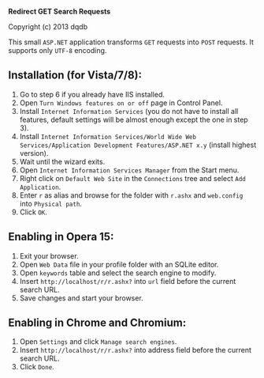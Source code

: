 **Redirect GET Search Requests**

Copyright (c) 2013 dqdb

This small `ASP.NET` application transforms `GET` requests into `POST` requests. It supports only `UTF-8` encoding.

## Installation (for Vista/7/8):
1. Go to step 6 if you already have IIS installed.
2. Open `Turn Windows features on or off` page in Control Panel.
3. Install `Internet Information Services` (you do not have to install all features, default settings will be almost enough except the one in step 3).
4. Install `Internet Information Services/World Wide Web Services/Application Development Features/ASP.NET x.y` (install highest version).
5. Wait until the wizard exits.
6. Open `Internet Information Services Manager` from the Start menu.
7. Right click on `Default Web Site` in the `Connections` tree and select `Add Application`.
8. Enter `r` as alias and browse for the folder with `r.ashx` and `web.config` into `Physical path`.
9. Click `OK`.

## Enabling in Opera 15:
1. Exit your browser.
2. Open `Web Data` file in your profile folder with an SQLite editor.
3. Open `keywords` table and select the search engine to modify.
4. Insert `http://localhost/r/r.ashx?` into `url` field before the current search URL.
5. Save changes and start your browser.

## Enabling in Chrome and Chromium:
1. Open `Settings` and click `Manage search engines`.
2. Insert `http://localhost/r/r.ashx?` into address field before the current search URL.
3. Click `Done`.
